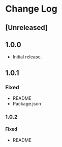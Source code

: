 # Change Log

## [Unreleased]

## 1.0.0
- Initial release.

## 1.0.1
### Fixed
- README
- Package.json

### 1.0.2
####  Fixed
- README